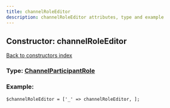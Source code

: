 ```yaml
---
title: channelRoleEditor
description: channelRoleEditor attributes, type and example
---
```

## Constructor: channelRoleEditor  
[Back to constructors index](index.md)






### Type: [ChannelParticipantRole](../types/ChannelParticipantRole.md)


### Example:

```
$channelRoleEditor = ['_' => channelRoleEditor, ];
```